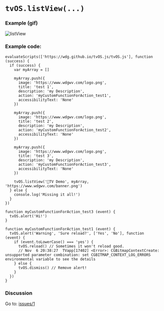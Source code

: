 # `tvOS.listView(...)`
### Example (gif)


![listView](https://rawgit.com/wdg/tvOS.js/tvOS.wiki-data/listView.gif)

### Example code:

    evaluateScripts(['https://wdg.github.io/tvOS.js/tvOS.js'], function (success) {
      if (success) {
        var myArray = []
    
        myArray.push({
          image: 'https://www.wdgwv.com/logo.png',
          title: 'test 1',
          description: 'my Description',
          action: 'myCustomFunctionForAction_test1',
          accessibilityText: 'None'
        })
    
        myArray.push({
          image: 'https://www.wdgwv.com/logo.png',
          title: 'test 2',
          description: 'my Description',
          action: 'myCustomFunctionForAction_test2',
          accessibilityText: 'None'
        })
    
        myArray.push({
          image: 'https://www.wdgwv.com/logo.png',
          title: 'test 3',
          description: 'my Description',
          action: 'myCustomFunctionForAction_test3',
          accessibilityText: 'None'
        })
    
        tvOS.listView('TV Demo', myArray, 'https://www.wdgwv.com/banner.png')
      } else {
        console.log('Missing it all!')
      }
    })
    
    function myCustomFunctionForAction_test3 (event) {
      tvOS.alert('Hi!')
    }
    
    function myCustomFunctionForAction_test1 (event) {
      tvOS.alert('Warning', 'Sure reload?', ['Yes', 'No'], function (event) {
        if (event.toLowerCase() === 'yes') {
          tvOS.reload() // Sometimes it won't reload good.
          // Nov  6 20:38:27  TVapp[17402] <Error>: CGBitmapContextCreate: unsupported parameter combination: set CGBITMAP_CONTEXT_LOG_ERRORS environmental variable to see the details
        } else {
          tvOS.dismiss() // Remove alert!
        }
      })
    }

### Discussion

Go to: [issues/1](https://github.com/wdg/tvOS.js/issues/1)

